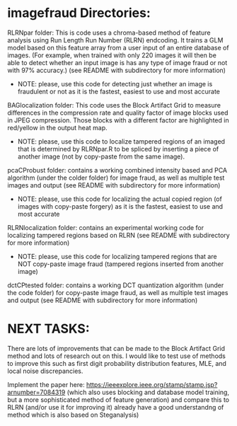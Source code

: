 # imagefraud Directories:

 RLRNpar folder: This is code uses a chroma-based method of feature analysis using Run Length Run Number (RLRN) endcoding. It trains a GLM model  based on this feature array from a user input of an entire database of images. (For example, when trained with only 220 images it will then be able to detect whether an input image is has any type of image fraud or not with 97% accuracy.) (see README with subdirectory for more information)

 - NOTE: please, use this code for detecting just whether an image is fraudulent or not as it is the fastest, easiest to use and most accurate
 
 BAGlocalization folder: This code uses the Block Artifact Grid to measure differences in the compression rate and quality factor of image blocks used in JPEG compression. Those blocks with a different factor are highlighted in red/yellow in the output heat map.

- NOTE: please, use this code to localize tampered regions of an imaged that is determined by RLRNpar.R to be spliced by inserting a piece of another image (not by copy-paste from the same image).

 pcaCProbust folder: contains a working combined intensity based and PCA algorithm (under the colder folder) for image fraud,
as well as multiple test images and output (see README with subdirectory for more information)
 
 - NOTE: please, use this code for localizing the actual copied region (of images with copy-paste forgery) as it is the fastest, easiest to use and most accurate
 
 RLRNlocalization folder: contains an experimental working code for localizing tampered regions based on RLRN (see README with subdirectory for more information)

 - NOTE: please, use this code for localizing tampered regions that are NOT copy-paste image fraud (tampered regions inserted from another image)
 
 dctCPtested folder: contains a working DCT quantization algorithm (under the code folder) for copy-paste image fraud,
as well as multiple test images and output (see README with subdirectory for more information)



# NEXT TASKS:

There are lots of improvements that can be made to the Block Artifact Grid method and lots of research out on this. I would like to test use of methods to improve this such as first digit probability distribution features, MLE, and local noise discrepancies.

Implement the paper here: https://ieeexplore.ieee.org/stamp/stamp.jsp?arnumber=7084319
(which also uses blocking and database model training, but a more sophisticated method of feature generation) and compare this to RLRN (and/or use it for improving it) already have a good understandng of method which is also based on Steganalysis)
